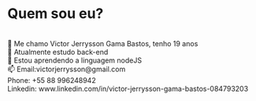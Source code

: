 <h1>Quem sou eu?</h1>
<br> 👋 Me chamo Victor Jerrysson Gama Bastos, tenho 19 anos
<br> 👀 Atualmente estudo back-end
<br>🌱 Estou aprendendo a linguagem nodeJS
<br> 📫 Email:victorjerrysson@gmail.com 
<br> Phone: +55 88 996248942
<br> Linkedin: www.linkedin.com/in/victor-jerrysson-gama-bastos-084793203
<!---
victor-JGB/victor-JGB is a ✨ special ✨ repository because its `README.md` (this file) appears on your GitHub profile.
You can click the Preview link to take a look at your changes.
--->
